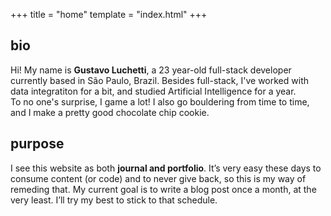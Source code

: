 +++
title = "home"
template = "index.html"
+++

## bio
Hi! My name is **Gustavo Luchetti**, a 23 year-old full-stack developer currently 
based in São Paulo, Brazil. Besides full-stack, I've worked with data integratiton for a bit,
and studied Artificial Intelligence for a year.\
To no one's surprise, I game a lot! I also go bouldering from time to time, and I make a pretty
good chocolate chip cookie.

## purpose
I see this website as both **journal and portfolio**. It’s very easy these 
days to consume content (or code) and to never give back, so this is my way of 
remeding that. My current goal is to write a blog post once a month, at the very least. 
I’ll try my best to stick to that schedule.
